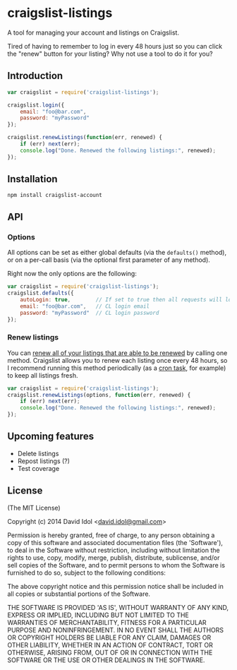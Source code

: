 
# craigslist-listings

A tool for managing your account and listings on Craigslist.

Tired of having to remember to log in every 48 hours just so you can click the "renew" button for your listing? Why not use a tool to do it for you?

## Introduction

```js
var craigslist = require('craigslist-listings');

craigslist.login({
	email: "foo@bar.com",
	password: "myPassword"
});

craigslist.renewListings(function(err, renewed) {
	if (err) next(err);
	console.log("Done. Renewed the following listings:", renewed);
});
```

## Installation
`npm install craigslist-account`

## API

### Options

All options can be set as either global defaults (via the `defaults()` method), or on a per-call basis (via the optional first parameter of any method).

Right now the only options are the following:
```js
var craigslist = require('craigslist-listings');
craigslist.defaults({
	autoLogin: true,		// If set to true then all requests will log you in automatically (if needed) using the following global options:
	email: "foo@bar.com",	// CL login email
	password: "myPassword"	// CL login password
});
```

### Renew listings

You can [renew all of your listings that are able to be renewed](http://www.craigslist.org/about/help/repost) by calling one method. Craigslist allows you to renew each listing once every 48 hours, so I recommend running this method periodically (as a [cron task](http://en.wikipedia.org/wiki/Cron), for example) to keep all listings fresh.
```js
var craigslist = require('craigslist-listings');
craigslist.renewListings(options, function(err, renewed) {
	if (err) next(err);
	console.log("Done. Renewed the following listings:", renewed);
});
```
## Upcoming features
- Delete listings
- Repost listings (?)
- Test coverage

## License

(The MIT License)

Copyright (c) 2014 David Idol &lt;david.idol@gmail.com&gt;

Permission is hereby granted, free of charge, to any person obtaining
a copy of this software and associated documentation files (the
'Software'), to deal in the Software without restriction, including
without limitation the rights to use, copy, modify, merge, publish,
distribute, sublicense, and/or sell copies of the Software, and to
permit persons to whom the Software is furnished to do so, subject to
the following conditions:

The above copyright notice and this permission notice shall be
included in all copies or substantial portions of the Software.

THE SOFTWARE IS PROVIDED 'AS IS', WITHOUT WARRANTY OF ANY KIND,
EXPRESS OR IMPLIED, INCLUDING BUT NOT LIMITED TO THE WARRANTIES OF
MERCHANTABILITY, FITNESS FOR A PARTICULAR PURPOSE AND NONINFRINGEMENT.
IN NO EVENT SHALL THE AUTHORS OR COPYRIGHT HOLDERS BE LIABLE FOR ANY
CLAIM, DAMAGES OR OTHER LIABILITY, WHETHER IN AN ACTION OF CONTRACT,
TORT OR OTHERWISE, ARISING FROM, OUT OF OR IN CONNECTION WITH THE
SOFTWARE OR THE USE OR OTHER DEALINGS IN THE SOFTWARE.
